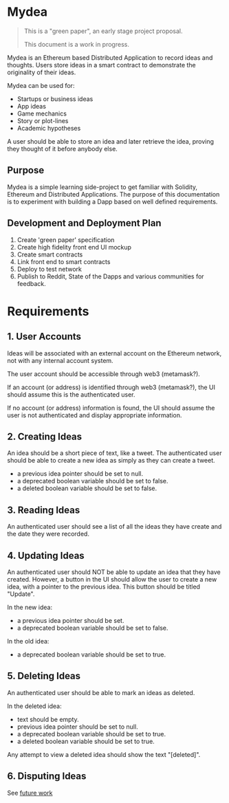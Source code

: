 # Mydea

> This is a "green paper", an early stage project proposal.
>
> This document is a work in progress.

Mydea is an Ethereum based Distributed Application to record ideas and thoughts.
Users store ideas in a smart contract to demonstrate the originality of their ideas.

Mydea can be used for:

- Startups or business ideas
- App ideas
- Game mechanics
- Story or plot-lines
- Academic hypotheses

A user should be able to store an idea and later retrieve the idea, proving they thought of it before anybody else.

## Purpose

Mydea is a simple learning side-project to get familiar with Solidity, Ethereum and Distributed Applications.
The purpose of this documentation is to experiment with building a Dapp based on well defined requirements.

## Development and Deployment Plan

1. Create 'green paper' specification
2. Create high fidelity front end UI mockup
3. Create smart contracts
4. Link front end to smart contracts
5. Deploy to test network
6. Publish to Reddit, State of the Dapps and various communities for feedback.

# Requirements

## 1. User Accounts

Ideas will be associated with an external account on the Ethereum network, not with any internal account system.

The user account should be accessible through web3 (metamask?).

If an account (or address) is identified through web3 (metamask?), the UI should assume this is the authenticated user.

If no account (or address) information is found, the UI should assume the user is not authenticated and display appropriate information.

## 2. Creating Ideas

An idea should be a short piece of text, like a tweet. The authenticated user should be able to create a new idea as simply as they can create a tweet.

- a previous idea pointer should be set to null.
- a deprecated boolean variable should be set to false.
- a deleted boolean variable should be set to false.

## 3. Reading Ideas

An authenticated user should see a list of all the ideas they have create and the date they were recorded.

## 4. Updating Ideas

An authenticated user should NOT be able to update an idea that they have created.
However, a button in the UI should allow the user to create a new idea, with a pointer to the previous idea. This button should be titled "Update".

In the new idea:
- a previous idea pointer should be set.
- a deprecated boolean variable should be set to false.

In the old idea:
- a deprecated boolean variable should be set to true.

## 5. Deleting Ideas

An authenticated user should be able to mark an ideas as deleted.

In the deleted idea:
- text should be empty.
- previous idea pointer should be set to null.
- a deprecated boolean variable should be set to true.
- a deleted boolean variable should be set to true.

Any attempt to view a deleted idea should show the text "[deleted]".

## 6. Disputing Ideas
See [future work](/future.md)
